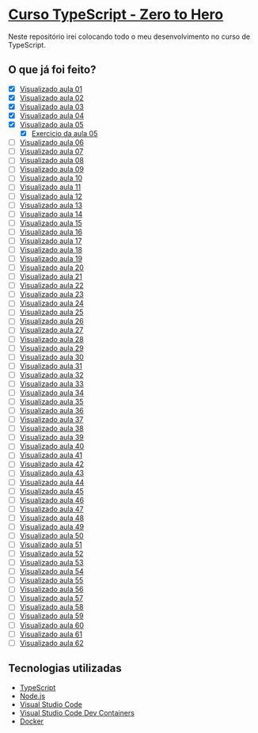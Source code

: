 # [Curso TypeScript - Zero to Hero](https://youtube.com/playlist?list=PLb2HQ45KP0Wsk-p_0c6ImqBAEFEY-LU9H)

Neste repositório irei colocando todo o meu desenvolvimento no curso de 
TypeScript.

## O que já foi feito?

- [x] [Visualizado aula 01](https://youtu.be/u7K1sdnCv5Y)
- [X] [Visualizado aula 02](https://youtu.be/_pDsn0gE6ys)
- [X] [Visualizado aula 03](https://youtu.be/J-sMh3DF10U)
- [X] [Visualizado aula 04](https://youtu.be/iYXzT08sX5Y)
- [X] [Visualizado aula 05](https://youtu.be/iTCRgdEyq0k)
    - [X] [Exercicio da aula 05](./aula_05/)
- [ ] [Visualizado aula 06](https://youtu.be/VIYnya9DUxg)
- [ ] [Visualizado aula 07]()
- [ ] [Visualizado aula 08]()
- [ ] [Visualizado aula 09]()
- [ ] [Visualizado aula 10]()
- [ ] [Visualizado aula 11]()
- [ ] [Visualizado aula 12]()
- [ ] [Visualizado aula 13]()
- [ ] [Visualizado aula 14]()
- [ ] [Visualizado aula 15]()
- [ ] [Visualizado aula 16]()
- [ ] [Visualizado aula 17]()
- [ ] [Visualizado aula 18]()
- [ ] [Visualizado aula 19]()
- [ ] [Visualizado aula 20]()
- [ ] [Visualizado aula 21]()
- [ ] [Visualizado aula 22]()
- [ ] [Visualizado aula 23]()
- [ ] [Visualizado aula 24]()
- [ ] [Visualizado aula 25]()
- [ ] [Visualizado aula 26]()
- [ ] [Visualizado aula 27]()
- [ ] [Visualizado aula 28]()
- [ ] [Visualizado aula 29]()
- [ ] [Visualizado aula 30]()
- [ ] [Visualizado aula 31]()
- [ ] [Visualizado aula 32]()
- [ ] [Visualizado aula 33]()
- [ ] [Visualizado aula 34]()
- [ ] [Visualizado aula 35]()
- [ ] [Visualizado aula 36]()
- [ ] [Visualizado aula 37]()
- [ ] [Visualizado aula 38]()
- [ ] [Visualizado aula 39]()
- [ ] [Visualizado aula 40]()
- [ ] [Visualizado aula 41]()
- [ ] [Visualizado aula 42]()
- [ ] [Visualizado aula 43]()
- [ ] [Visualizado aula 44]()
- [ ] [Visualizado aula 45]()
- [ ] [Visualizado aula 46]()
- [ ] [Visualizado aula 47]()
- [ ] [Visualizado aula 48]()
- [ ] [Visualizado aula 49]()
- [ ] [Visualizado aula 50]()
- [ ] [Visualizado aula 51]()
- [ ] [Visualizado aula 52]()
- [ ] [Visualizado aula 53]()
- [ ] [Visualizado aula 54]()
- [ ] [Visualizado aula 55]()
- [ ] [Visualizado aula 56]()
- [ ] [Visualizado aula 57]()
- [ ] [Visualizado aula 58]()
- [ ] [Visualizado aula 59]()
- [ ] [Visualizado aula 60]()
- [ ] [Visualizado aula 61]()
- [ ] [Visualizado aula 62]()

## Tecnologias utilizadas

- [TypeScript](https://www.typescriptlang.org/)
- [Node.js](https://nodejs.org/en/)
- [Visual Studio Code](https://code.visualstudio.com/)
- [Visual Studio Code Dev Containers](https://code.visualstudio.com/docs/devcontainers/containers)
- [Docker](https://www.docker.com/)
